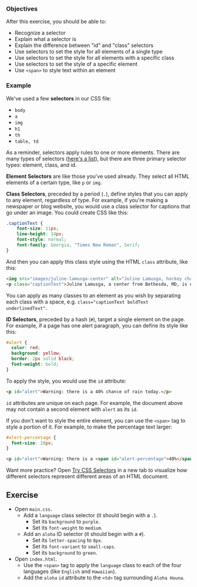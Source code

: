 ### Objectives

After this exercise, you should be able to:

- Recognize a selector
- Explain what a selector is
- Explain the difference between "id" and "class" selectors
- Use selectors to set the style for all elements of a single type
- Use selectors to set the style for all elements with a specific class
- Use selectors to set the style of a specific element
- Use `<span>` to style text within an element

### Example

We've used a few **selectors** in our CSS file:

- `body`
- `a`
- `img`
- `h1`
- `th`
- `table, td`

As a reminder, selectors apply rules to one or more elements. There are many types of selectors ([here's a list](http://www.w3schools.com/cssref/css_selectors.asp)), but there are three primary selector types: element, class, and id.

**Element Selectors** are like those you've used already. They select all HTML elements of a certain type, like `p` or `img`.

**Class Selectors**, preceded by a period (`.`), define styles that you can apply to any element, regardless of type. For example, if you're making a newspaper or blog website, you would use a class selector for captions that go under an image. You could create CSS like this:

```css
.captionText {
    font-size: 11px;
    line-height: 14px;
    font-style: normal;
    font-family: Georgia, "Times New Roman", Serif;
}
```

And then you can apply this class style using the HTML `class` attribute, like this:

```html
<img src="images/juline-lamusga-center" alt="Juline Lamusga, hockey champ, stares down a goaly">
<p class="captionText">Juline Lamusga, a center from Bethesda, MD, is expected to be drafted first in Friday’s NHL draft.</p>
```

You can apply as many classes to an element as you wish by separating each class with a space, e.g. `class="captionText boldText underlinedText"`.

**ID Selectors**, preceded by a hash (`#`), target a single element on the page. For example, if a page has one alert paragraph, you can define its style like this:

```css
#alert {
  color: red;
  background: yellow;
  border: 2px solid black;
  font-weight: bold;
}
```

To apply the style, you would use the `id` attribute:

```html
<p id="alert">Warning: there is a 40% chance of rain today.</p>
```

`id` attributes are unique on each page. For example, the document above may not contain a second element with `alert` as its `id`.

If you don't want to style the entire element, you can use the `<span>` tag to style a portion of it. For example, to make the percentage text larger:

```css
#alert-percentage {
  font-size: 18px;
}
```

```html
<p id="alert">Warning: there is a <span id="alert-percentage">40%</span> chance of rain today.</p>
```

Want more practice? Open [Try CSS Selectors](http://www.w3schools.com/cssref/trysel.asp) in a new tab to visualize how different selectors represent different areas of an HTML document.

## Exercise

- Open `main.css`.
  - Add a `language` class selector (it should begin with a `.`).
    - Set its `background` to `purple`.
    - Set its `font-weight` to `medium`.
  - Add an `aloha` ID selector (it should begin with a `#`).
    - Set its `letter-spacing` to `8px`.
    - Set its `font-variant` to `small-caps`.
    - Set its `background` to `green`.
- Open `index.html`.
  - Use the `<span>` tag to apply the `language` class to each of the four languages (like `English` and `Hawaiian`).
  - Add the `aloha` `id` attribute to the `<td>` tag surrounding `Aloha Houna`.
